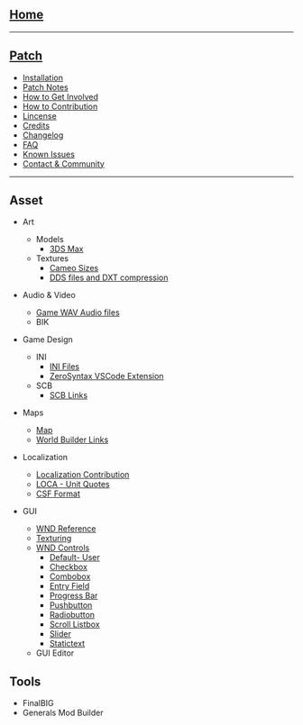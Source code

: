 <!-- markdownlint-disable -->

## [Home](home.md)

---
## [Patch](Patch/patch.md)
- [Installation](Patch/installation.md)
- [Patch Notes](Patch/patch_notes.md)
- [How to Get Involved](Patch/how_to_involved.md)
- [How to Contribution](Patch/contribution.md)
- [Lincense](Patch/license.md)
- [Credits](Patch/credits.md)
- [Changelog](Patch/changelog.md)
- [FAQ](Patch/faq.md)
- [Known Issues](Patch/known_issues.md)
- [Contact & Community](Patch/contact_community.md)

---
## Asset
- Art
    - Models
        - [3DS Max](Art/w3d/3dsmax/readme.md)
    - Textures
        - [Cameo Sizes](Art/cameo_sizes.md)
        - [DDS files and DXT compression](Art/dds/dds_files_and_dxt_compression.md)

- Audio & Video
    - [Game WAV Audio files](Audio/audio.md)
    - BIK
- Game Design
    - INI
        - [INI Files](GameDesign/ini)
        - [ZeroSyntax VSCode Extension](GameDesign/ini/ini-linter.md)
    - SCB
        - [SCB Links](GameDesign/scb/links.md)
- Maps
    - [Map](GameDesign/ini/map.md)
    - [World Builder Links](Maps/worldbuilder/links.md)
- Localization
    - [Localization Contribution](Localization/localization_contribution.md)
    - [LOCA - Unit Quotes](Localization/unit_quotes.txt)
    - [CSF Format](Localization/csf/csf_format.md)

- GUI
    - [WND Reference](GUI/wnd_reference.md)
    - [Texturing](GUI/texturing.md)
    - [WND Controls](GUI/WND_Controls)
        - [Default- User](GUI/WND_Controls/user.md)
        - [Checkbox](GUI/WND_Controls/checkbox.md)
        - [Combobox](GUI/WND_Controls/combobox.md)
        - [Entry Field](GUI/WND_Controls/entryfiled.md)
        - [Progress Bar](GUI/WND_Controls/progressbar.md)
        - [Pushbutton](GUI/WND_Controls/pushbutton.md)
        - [Radiobutton](GUI/WND_Controls/radiobutton.md)
        - [Scroll Listbox](GUI/WND_Controls/scrollistbox.md)
        - [Slider](GUI/WND_Controls/slider.md)
        - [Statictext](GUI/WND_Controls/statictext.md)
    - GUI Editor

## Tools

- FinalBIG
- Generals Mod Builder

<!-- markdownlint-restore -->
